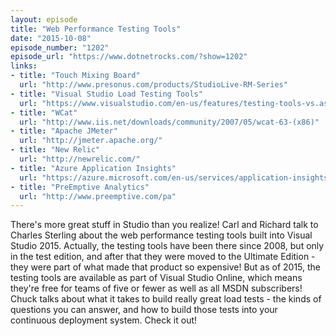 ```yaml
---
layout: episode
title: "Web Performance Testing Tools"
date: "2015-10-08"
episode_number: "1202"
episode_url: "https://www.dotnetrocks.com/?show=1202"
links:
- title: "Touch Mixing Board"
  url: "http://www.presonus.com/products/StudioLive-RM-Series"
- title: "Visual Studio Load Testing Tools"
  url: "https://www.visualstudio.com/en-us/features/testing-tools-vs.aspx"
- title: "WCat"
  url: "http://www.iis.net/downloads/community/2007/05/wcat-63-(x86)"
- title: "Apache JMeter"
  url: "http://jmeter.apache.org/"
- title: "New Relic"
  url: "http://newrelic.com/"
- title: "Azure Application Insights"
  url: "https://azure.microsoft.com/en-us/services/application-insights/"
- title: "PreEmptive Analytics"
  url: "http://www.preemptive.com/pa"
---
```


There's more great stuff in Studio than you realize! Carl and Richard talk to Charles Sterling about the web performance testing tools built into Visual Studio 2015. Actually, the testing tools have been there since 2008, but only in the test edition, and after that they were moved to the Ultimate Edition - they were part of what made that product so expensive! But as of 2015, the testing tools are available as part of Visual Studio Online, which means they're free for teams of five or fewer as well as all MSDN subscribers! Chuck talks about what it takes to build really great load tests - the kinds of questions you can answer, and how to build those tests into your continuous deployment system. Check it out!
